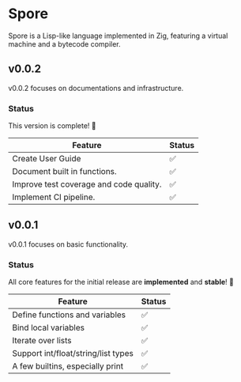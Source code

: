 # Spore

Spore is a Lisp-like language implemented in Zig, featuring a virtual machine
and a bytecode compiler.

## v0.0.2

v0.0.2 focuses on documentations and infrastructure.

### Status

This version is complete! 🎉


| Feature                                 | Status |
|-----------------------------------------|--------|
| Create User Guide                       | ✅     |
| Document built in functions.            | ✅     |
| Improve test coverage and code quality. | ✅     |
| Implement CI pipeline.                  | ✅     |

## v0.0.1

v0.0.1 focuses on basic functionality.

### Status

All core features for the initial release are **implemented** and **stable**! 🎉


| Feature                             | Status |
|-------------------------------------|--------|
| Define functions and variables      | ✅     |
| Bind local variables                | ✅     |
| Iterate over lists                  | ✅     |
| Support int/float/string/list types | ✅     |
| A few builtins, especially print    | ✅     |
